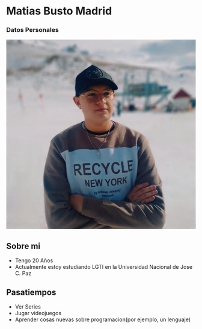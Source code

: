  # Matias Busto Madrid

### Datos Personales

![Este soy yo](./img/presentacion.jpg)
   
## Sobre mi 
- Tengo 20 Años
- Actualmente estoy estudiando LGTI en la Universidad Nacional de Jose C. Paz

## Pasatiempos
- Ver Series
- Jugar videojuegos
- Aprender cosas nuevas sobre programacion(por ejemplo, un lenguaje)

